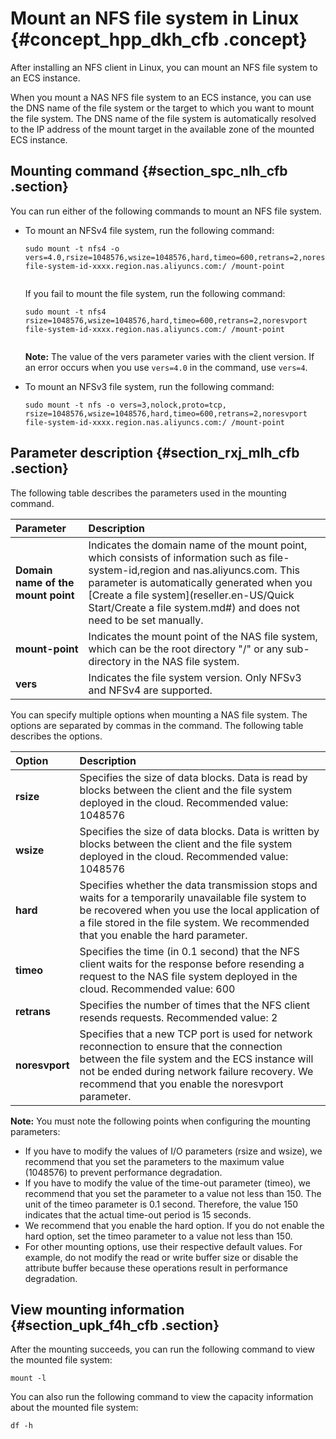 # Mount an NFS file system in Linux {#concept_hpp_dkh_cfb .concept}

After installing an NFS client in Linux, you can mount an NFS file system to an ECS instance.

When you mount a NAS NFS file system to an ECS instance, you can use the DNS name of the file system or the target to which you want to mount the file system. The DNS name of the file system is automatically resolved to the IP address of the mount target in the available zone of the mounted ECS instance.

## Mounting command {#section_spc_nlh_cfb .section}

You can run either of the following commands to mount an NFS file system.

-   To mount an NFSv4 file system, run the following command:

    ```
    sudo mount -t nfs4 -o vers=4.0,rsize=1048576,wsize=1048576,hard,timeo=600,retrans=2,noresvport file-system-id-xxxx.region.nas.aliyuncs.com:/ /mount-point
    						
    ```

    If you fail to mount the file system, run the following command:

    ``` {#codeblock_5zi_tqv_o0v}
    sudo mount -t nfs4 rsize=1048576,wsize=1048576,hard,timeo=600,retrans=2,noresvport file-system-id-xxxx.region.nas.aliyuncs.com:/ /mount-point
    						
    ```

    **Note:** The value of the vers parameter varies with the client version. If an error occurs when you use `vers=4.0` in the command, use `vers=4`.

-   To mount an NFSv3 file system, run the following command:

    ```
    sudo mount -t nfs -o vers=3,nolock,proto=tcp, rsize=1048576,wsize=1048576,hard,timeo=600,retrans=2,noresvport file-system-id-xxxx.region.nas.aliyuncs.com:/ /mount-point
    ```


## Parameter description {#section_rxj_mlh_cfb .section}

The following table describes the parameters used in the mounting command.

|Parameter|Description|
|:--------|:----------|
|**Domain name of the mount point**|Indicates the domain name of the mount point, which consists of information such as file-system-id,region and nas.aliyuncs.com. This parameter is automatically generated when you [Create a file system](reseller.en-US/Quick Start/Create a file system.md#) and does not need to be set manually.|
|**mount-point**|Indicates the mount point of the NAS file system, which can be the root directory "/" or any sub-directory in the NAS file system.|
|**vers**|Indicates the file system version. Only NFSv3 and NFSv4 are supported.|

You can specify multiple options when mounting a NAS file system. The options are separated by commas in the command. The following table describes the options.

|Option|Description|
|:-----|:----------|
|**rsize**|Specifies the size of data blocks. Data is read by blocks between the client and the file system deployed in the cloud. Recommended value: 1048576|
|**wsize**|Specifies the size of data blocks. Data is written by blocks between the client and the file system deployed in the cloud. Recommended value: 1048576|
|**hard**|Specifies whether the data transmission stops and waits for a temporarily unavailable file system to be recovered when you use the local application of a file stored in the file system. We recommended that you enable the hard parameter.|
|**timeo**|Specifies the time \(in 0.1 second\) that the NFS client waits for the response before resending a request to the NAS file system deployed in the cloud. Recommended value: 600|
|**retrans**|Specifies the number of times that the NFS client resends requests. Recommended value: 2|
|**noresvport**|Specifies that a new TCP port is used for network reconnection to ensure that the connection between the file system and the ECS instance will not be ended during network failure recovery. We recommend that you enable the noresvport parameter.|

**Note:** You must note the following points when configuring the mounting parameters:

-   If you have to modify the values of I/O parameters \(rsize and wsize\), we recommend that you set the parameters to the maximum value \(1048576\) to prevent performance degradation.
-   If you have to modify the value of the time-out parameter \(timeo\), we recommend that you set the parameter to a value not less than 150. The unit of the timeo parameter is 0.1 second. Therefore, the value 150 indicates that the actual time-out period is 15 seconds.
-   We recommend that you enable the hard option. If you do not enable the hard option, set the timeo parameter to a value not less than 150.
-   For other mounting options, use their respective default values. For example, do not modify the read or write buffer size or disable the attribute buffer because these operations result in performance degradation.

## View mounting information {#section_upk_f4h_cfb .section}

After the mounting succeeds, you can run the following command to view the mounted file system:

```
mount -l
```

You can also run the following command to view the capacity information about the mounted file system:

```
df -h
```

